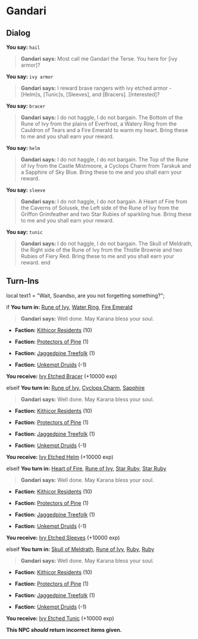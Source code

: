 # Gandari
## Dialog

**You say:** `hail`



>**Gandari says:** Most call me Gandari the Terse.  You here for [ivy armor]?

**You say:** `ivy armor`



>**Gandari says:** I reward brave rangers with ivy etched armor - [Helm]s, [Tunic]s, [Sleeves], and [Bracers]. [Interested]?

**You say:** `bracer`



>**Gandari says:** I do not haggle, I do not bargain. The Bottom of the Rune of Ivy from the plains of Everfrost, a Watery Ring from the Cauldron of Tears and a Fire Emerald to warm my heart. Bring these to me and you shall earn your reward.

**You say:** `helm`



>**Gandari says:** I do not haggle, I do not bargain. The Top of the Rune of Ivy from the Castle Mistmoore, a Cyclops Charm from Tarskuk and a Sapphire of Sky Blue. Bring these to me and you shall earn your reward.

**You say:** `sleeve`



>**Gandari says:** I do not haggle, I do not bargain. A Heart of Fire from the Caverns of Solusek, the Left side of the Rune of Ivy from the Griffon Grimfeather and two Star Rubies of sparkling hue. Bring these to me and you shall earn your reward.

**You say:** `tunic`



>**Gandari says:** I do not haggle, I do not bargain. The Skull of Meldrath, the Right side of the Rune of Ivy from the Thistle Brownie and two Rubies of Fiery Red. Bring these to me and you shall earn your reward.
end

## Turn-Ins



local text1 = "Wait, Soandso, are you not forgetting something?";





if **You turn in:** [Rune of Ivy](/item/10569), [Water Ring](/item/10546), [Fire Emerald](/item/10033)


>**Gandari says:** Well done. May Karana bless your soul.


* __Faction:__ [Kithicor Residents](/faction/269) (10)


* __Faction:__ [Protectors of Pine](/faction/302) (1)


* __Faction:__ [Jaggedpine Treefolk](/faction/272) (1)


* __Faction:__ [Unkempt Druids](/faction/324) (-1)


 **You receive:**  [Ivy Etched Bracer](/item/3189) (+10000 exp)

elseif **You turn in:** [Rune of Ivy](/item/10566), [Cyclops Charm](/item/10570), [Sapphire](/item/10034)


>**Gandari says:** Well done. May Karana bless your soul.


* __Faction:__ [Kithicor Residents](/faction/269) (10)


* __Faction:__ [Protectors of Pine](/faction/302) (1)


* __Faction:__ [Jaggedpine Treefolk](/faction/272) (1)


* __Faction:__ [Unkempt Druids](/faction/324) (-1)


 **You receive:**  [Ivy Etched Helm](/item/3181) (+10000 exp)

elseif **You turn in:** [Heart of Fire](/item/10548), [Rune of Ivy](/item/10568), [Star Ruby](/item/10032), [Star Ruby](/item/10032)


>**Gandari says:** Well done. May Karana bless your soul.


* __Faction:__ [Kithicor Residents](/faction/269) (10)


* __Faction:__ [Protectors of Pine](/faction/302) (1)


* __Faction:__ [Jaggedpine Treefolk](/faction/272) (1)


* __Faction:__ [Unkempt Druids](/faction/324) (-1)


 **You receive:**  [Ivy Etched Sleeves](/item/3188) (+10000 exp)

elseif **You turn in:** [Skull of Meldrath](/item/10571), [Rune of Ivy](/item/10567), [Ruby](/item/10035), [Ruby](/item/10035)


>**Gandari says:** Well done. May Karana bless your soul.


* __Faction:__ [Kithicor Residents](/faction/269) (10)


* __Faction:__ [Protectors of Pine](/faction/302) (1)


* __Faction:__ [Jaggedpine Treefolk](/faction/272) (1)


* __Faction:__ [Unkempt Druids](/faction/324) (-1)


 **You receive:**  [Ivy Etched Tunic](/item/3184) (+10000 exp)

**This NPC *should* return incorrect items given.**






